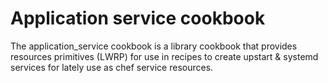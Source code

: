# Application service cookbook

The application_service cookbook is a library cookbook that provides resources
primitives (LWRP) for use in recipes to create upstart & systemd services for
lately use as chef service resources.


